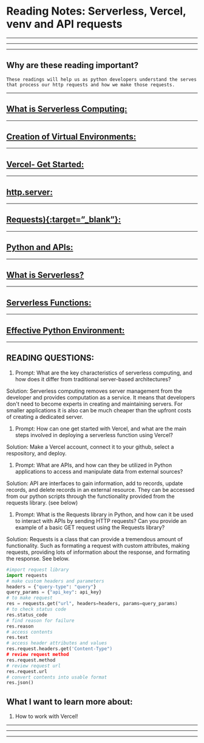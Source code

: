 # **Reading Notes: Serverless, Vercel, venv and API requests**

---
---
---

## Why are these reading important?

```
These readings will help us as python developers understand the serves that process our http requests and how we make those requests.
```

---

## [**What is Serverless Computing:**](https://www.ibm.com/cloud/learn/serverless)

---

## [**Creation of Virtual Environments:**](https://docs.python.org/3/library/venv.html)

---

## [**Vercel- Get Started:**](https://vercel.com/docs/get-started)

---

## [**http.server:**](https://pymotw.com/3/http.server/index.html)

---

## [**Requests){:target=”_blank”}:**](https://requests.readthedocs.io/en/latest/)

---

## [**Python and APIs:**](https://realpython.com/python-api/)

---

## [**What is Serverless?**](https://www.youtube.com/watch?v=vxJobGtqKVM)

---

## [**Serverless Functions:**](https://vercel.com/docs/concepts/functions/serverless-functions)

---

## [**Effective Python Environment:**](https://realpython.com/effective-python-environment/)

---

## READING QUESTIONS:

1. Prompt: What are the key characteristics of serverless computing, and how does it differ from traditional server-based architectures?

  Solution: Serverless computing removes server management from the developer and provides computation as a service. It means that developers don't need to become experts in creating and maintaining servers. For smaller applications it is also can be much cheaper than the upfront costs of creating a dedicated server.

1. Prompt: How can one get started with Vercel, and what are the main steps involved in deploying a serverless function using Vercel?

  Solution: Make a Vercel account, connect it to your github, select a respository, and deploy.

1. Prompt: What are APIs, and how can they be utilized in Python applications to access and manipulate data from external sources?

  Solution: API are interfaces to gain information, add to records, update records, and delete records in an external resource. They can be accessed from our python scripts through the functionality provided from the requests library. (see below)

1. Prompt: What is the Requests library in Python, and how can it be used to interact with APIs by sending HTTP requests? Can you provide an example of a basic GET request using the Requests library?

  Solution: Requests is a class that can provide a tremendous amount of functionality. Such as formating a request with custom attributes, making requests, providing lots of information about the response, and formating the response. See below.

```python
#import request library
import requests
# make custom headers and parameters
headers = {"query-type": "query"}
query_params = {"api_key": api_key}
# to make request
res = requests.get("url", headers=headers, params=query_params)
# to check status code
res.status_code
# find reason for failure
res.reason
# access contents
res.text
# access header attributes and values
res.request.headers.get('Content-Type")
# review request method
res.request.method
# review request url
res.request.url
# convert contents into usable format
res.json()
```

## **What I want to learn more about:**

1. How to work with Vercel!

---
---
---
